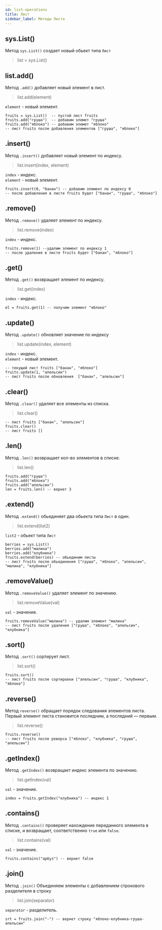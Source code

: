 ```yaml
---
id: list-operations
title: Лист
sidebar_label: Методы Листа
---
```

## sys.List()
Метод `sys.List()` создает новый обьект типа `Лист`
> list = sys.List() 

## list.add()
Метод `.add()` добавляет новый элемент в лист.
>list.add(element)

`element` - новый элемент.
```
fruits = sys.List()  -- пустой лист fruits
fruits.add("груша")  -- добавим элемет "груша"
fruits.add("яблоко") -- добавим элемет "яблоко" 
-- лист fruits после добавления элементов ["груша", "яблоко"]
```

## .insert()
Метод `.insert()` добавляет новый элемент по индексу.
>list.insert(index, element)

`index` - индекс.  
`element` - новый элемент.

```
fruits.insert(0, "банан") -- добавим элемент по индексу 0
-- после добавления в листе fruits будет ["банан", "груша", "яблоко"]
```

## .remove()
Метод `.remove()` удаляет элемент по индексу.
>list.remove(index)

`index` - индекс.
```
fruits.remove(1) --удалим элемент по индексу 1
-- после удаления в листе fruits будет ["банан", "яблоко"]
```  

## .get()
Метод `.get()` возвращает элемент по индексу.
>list.get(index)

`index` - индекс.
```
el = fruits.get(1) -- получим элемент "яблоко"
```  

## .update()
Метод `.update()` обновляет значение по индексу
>list.update(index, element)

`index` - индекс.  
`element` - новый элемент.

```
-- текущий лист fruits ["банан", "яблоко"]
fruits.update(1, "апельсин")
-- лист fruits после обновления  ["банан", "апельсин"]
```

## .clear()
Метод `.clear()` удаляет все элементы из списка.
>list.clear()
```
-- лист fruits ["банан", "апельсин"]
fruits.clear()
-- лист fruits []
```

## .len()
Метод `.len()` возвращает кол-во элементов в списке.
>list.len()
```
fruits.add("груша")  
fruits.add("яблоко")
fruits.add("апельсин") 
len = fruits.len() -- вернет 3
```

## .extend()
Метод `.extend()` обьединяет два обьекта типа `Лист` в один.
>list.extend(list2)

`list2` - обьект типа `Лист`
```
berries = sys.List() 
berries.add("малина")
berries.add("клубника")
fruits.extend(berries) -- обьединим листы
-- лист fruits после обьединения ["груша", "яблоко", "апельсин", "малина", "клубника"] 
```
## .removeValue()
Метод `.removeValue()` удаляет элемент по значению.
>list.removeValue(val)

`val` - значение.
```
fruits.removeValue("малина") -- удалим элемент "малина"
-- лист fruits после удаления ["груша", "яблоко", "апельсин", "клубника"] 
```  

## .sort()
Метод `.sort()` сортирует лист.
>list.sort()
```
fruits.sort() 
-- лист fruits после сортировки ["апельсин", "груша", "клубника", "яблоко"] 
```  

## .reverse()
Метод `reverse()` обращает порядок следования элементов листа. Первый элемент листа становится последним, а последний — первым.
>list.reverse()
```
fruits.reverse() 
-- лист fruits после реверса ["яблоко", "клубника", "груша", "апельсин"] 
``` 

## .getIndex()
Метод `.getIndex()` возвращает индекс элемента по значению.
>list.getIndex(val)

`val` - значение.  
```
index = fruits.getIndex("клубника") -- индекс 1
```

## .contains()
Метод `.contains()` проверяет нахождение переданного элемента в списке, и возвращает, соответственно `true` или `false`.
>list.contains(val)

`val` - значение.  
```
fruits.contains("арбуз") -- вернет false
```

## .join()
Метод `.join()` Объединяем элементы с добавлением строкового разделителя в строку 
>list.join(separator)

`separator` - разделитель.  
```
srt = fruits.join("-") -- вернет строку "яблоко-клубника-груша-апельсин"
```